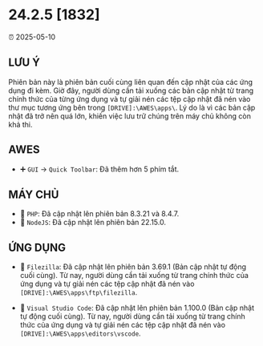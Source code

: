 # 24.2.5 [1832]

⏰ 2025-05-10  

## LƯU Ý  
Phiên bản này là phiên bản cuối cùng liên quan đến cập nhật của các ứng dụng đi kèm. Giờ đây, người dùng cần tải xuống các bản cập nhật từ trang chính thức của từng ứng dụng và tự giải nén các tệp cập nhật đã nén vào thư mục tương ứng bên trong `[DRIVE]:\AWES\apps\`. Lý do là vì các bản cập nhật đã trở nên quá lớn, khiến việc lưu trữ chúng trên máy chủ không còn khả thi.  

## AWES  
- ➕ `GUI` -> `Quick Toolbar`: Đã thêm hơn 5 phím tắt.  

## MÁY CHỦ  
- 🔄 `PHP`: Đã cập nhật lên phiên bản 8.3.21 và 8.4.7.  
- 🔄 `NodeJS`: Đã cập nhật lên phiên bản 22.15.0.  

## ỨNG DỤNG  
- 🔄 `Filezilla`: Đã cập nhật lên phiên bản 3.69.1 (Bản cập nhật tự động cuối cùng). Từ nay, người dùng cần tải xuống từ trang chính thức của ứng dụng và tự giải nén các tệp cập nhật đã nén vào `[DRIVE]:\AWES\apps\ftp\filezilla`.  

- 🔄 `Visual Studio Code`: Đã cập nhật lên phiên bản 1.100.0 (Bản cập nhật tự động cuối cùng). Từ nay, người dùng cần tải xuống từ trang chính thức của ứng dụng và tự giải nén các tệp cập nhật đã nén vào `[DRIVE]:\AWES\apps\editors\vscode`.  
